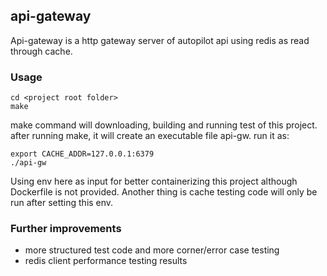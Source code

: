 ## api-gateway
Api-gateway is a http gateway server of autopilot api using redis as read through cache.

### Usage
```
cd <project root folder>
make
```
make command will downloading, building and running test of this project.
after running make, it will create an executable file api-gw. run it as:
```
export CACHE_ADDR=127.0.0.1:6379
./api-gw
```

Using env here as input for better containerizing this project although Dockerfile is not provided.
Another thing is cache testing code will only be run after setting this env.

### Further improvements
* more structured test code and more corner/error case testing
* redis client performance testing results
